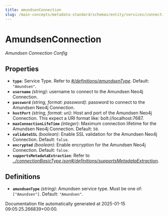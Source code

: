 ```yaml
---
title: amundsenConnection
slug: /main-concepts/metadata-standard/schemas/entity/services/connections/metadata/amundsenconnection
---
```


# AmundsenConnection

*Amundsen Connection Config*

## Properties

- **`type`**: Service Type. Refer to *[#/definitions/amundsenType](#definitions/amundsenType)*. Default: `"Amundsen"`.
- **`username`** *(string)*: username to connect to the Amundsen Neo4j Connection.
- **`password`** *(string, format: password)*: password to connect to the Amundsen Neo4j Connection.
- **`hostPort`** *(string, format: uri)*: Host and port of the Amundsen Neo4j Connection. This expect a URI format like: bolt://localhost:7687.
- **`maxConnectionLifeTime`** *(integer)*: Maximum connection lifetime for the Amundsen Neo4j Connection. Default: `50`.
- **`validateSSL`** *(boolean)*: Enable SSL validation for the Amundsen Neo4j Connection. Default: `false`.
- **`encrypted`** *(boolean)*: Enable encryption for the Amundsen Neo4j Connection. Default: `false`.
- **`supportsMetadataExtraction`**: Refer to *[../connectionBasicType.json#/definitions/supportsMetadataExtraction](#/connectionBasicType.json#/definitions/supportsMetadataExtraction)*.
## Definitions

- **`amundsenType`** *(string)*: Amundsen service type. Must be one of: `["Amundsen"]`. Default: `"Amundsen"`.


Documentation file automatically generated at 2025-01-15 09:05:25.266839+00:00.
